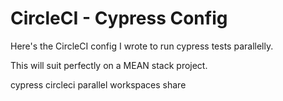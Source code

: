 # CircleCI - Cypress Config
Here's the CircleCI config I wrote to run cypress tests parallelly.

This will suit perfectly on a MEAN stack project. 



cypress circleci parallel workspaces share
